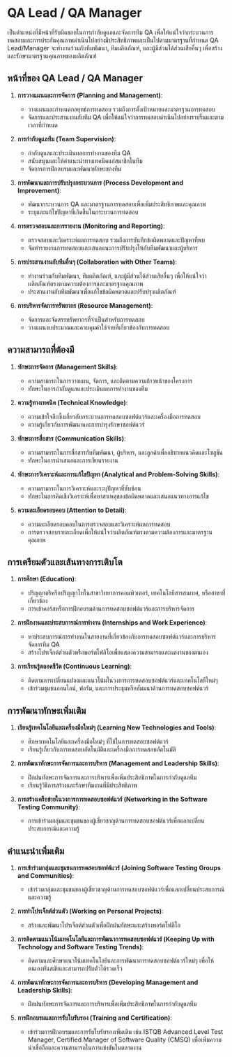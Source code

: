 # QA Lead / QA Manager
เป็นตำแหน่งที่มีหน้าที่รับผิดชอบในการกำกับดูแลและจัดการทีม QA เพื่อให้แน่ใจว่ากระบวนการทดสอบและการประกันคุณภาพดำเนินไปอย่างมีประสิทธิภาพและเป็นไปตามมาตรฐานที่กำหนด QA Lead/Manager จะทำงานร่วมกับทีมพัฒนา, ทีมผลิตภัณฑ์, และผู้มีส่วนได้ส่วนเสียอื่นๆ เพื่อสร้างและรักษามาตรฐานคุณภาพของผลิตภัณฑ์

## หน้าที่ของ QA Lead / QA Manager

1. **การวางแผนและการจัดการ (Planning and Management)**:
    - วางแผนและกำหนดกลยุทธ์การทดสอบ รวมถึงการตั้งเป้าหมายและมาตรฐานการทดสอบ
    - จัดการและประสานงานกับทีม QA เพื่อให้แน่ใจว่าการทดสอบดำเนินไปอย่างราบรื่นและตามเวลาที่กำหนด

2. **การกำกับดูแลทีม (Team Supervision)**:
    - กำกับดูแลและประเมินผลการทำงานของทีม QA
    - สนับสนุนและให้คำแนะนำทางเทคนิคแก่สมาชิกในทีม
    - จัดการการฝึกอบรมและพัฒนาทักษะของทีม

3. **การพัฒนาและการปรับปรุงกระบวนการ (Process Development and Improvement)**:
    - พัฒนากระบวนการ QA และมาตรฐานการทดสอบเพื่อเพิ่มประสิทธิภาพและคุณภาพ
    - ระบุและแก้ไขปัญหาที่เกิดขึ้นในกระบวนการทดสอบ

4. **การตรวจสอบและการรายงาน (Monitoring and Reporting)**:
    - ตรวจสอบและวิเคราะห์ผลการทดสอบ รวมถึงการบันทึกข้อผิดพลาดและปัญหาที่พบ
    - จัดทำรายงานการทดสอบและเสนอแนะการปรับปรุงให้กับทีมพัฒนาและผู้บริหาร

5. **การประสานงานกับทีมอื่นๆ (Collaboration with Other Teams)**:
    - ทำงานร่วมกับทีมพัฒนา, ทีมผลิตภัณฑ์, และผู้มีส่วนได้ส่วนเสียอื่นๆ เพื่อให้แน่ใจว่าผลิตภัณฑ์ตรงตามความต้องการและมาตรฐานคุณภาพ
    - ประสานงานกับทีมพัฒนาเพื่อแก้ไขข้อผิดพลาดและปรับปรุงผลิตภัณฑ์

6. **การบริหารจัดการทรัพยากร (Resource Management)**:
    - จัดการและจัดสรรทรัพยากรที่จำเป็นสำหรับการทดสอบ
    - วางแผนงบประมาณและควบคุมค่าใช้จ่ายที่เกี่ยวข้องกับการทดสอบ

## ความสามารถที่ต้องมี

1. **ทักษะการจัดการ (Management Skills)**:
    - ความสามารถในการวางแผน, จัดการ, และติดตามความก้าวหน้าของโครงการ
    - ทักษะในการกำกับดูแลและประเมินผลการทำงานของทีม

2. **ความรู้ทางเทคนิค (Technical Knowledge)**:
    - ความเข้าใจลึกซึ้งเกี่ยวกับกระบวนการทดสอบซอฟต์แวร์และเครื่องมือการทดสอบ
    - ความรู้เกี่ยวกับการพัฒนาและการบำรุงรักษาซอฟต์แวร์

3. **ทักษะการสื่อสาร (Communication Skills)**:
    - ความสามารถในการสื่อสารกับทีมพัฒนา, ผู้บริหาร, และลูกค้าเพื่ออธิบายแนวคิดและโซลูชัน
    - ทักษะในการนำเสนอและการเขียนรายงาน

4. **ทักษะการวิเคราะห์และการแก้ไขปัญหา (Analytical and Problem-Solving Skills)**:
    - ความสามารถในการวิเคราะห์และระบุปัญหาที่ซับซ้อน
    - ทักษะในการคิดเชิงวิเคราะห์เพื่อหาสาเหตุของข้อผิดพลาดและเสนอแนวทางการแก้ไข

5. **ความละเอียดรอบคอบ (Attention to Detail)**:
    - ความละเอียดรอบคอบในการตรวจสอบและวิเคราะห์ผลการทดสอบ
    - การตรวจสอบรายละเอียดเพื่อให้แน่ใจว่าผลิตภัณฑ์ตรงตามความต้องการและมาตรฐานคุณภาพ

## การเตรียมตัวและเส้นทางการเติบโต

1. **การศึกษา (Education)**:
    - ปริญญาตรีหรือปริญญาโทในสาขาวิทยาการคอมพิวเตอร์, เทคโนโลยีสารสนเทศ, หรือสาขาที่เกี่ยวข้อง
    - การเข้าคอร์สหรือการฝึกอบรมด้านการทดสอบซอฟต์แวร์และการบริหารจัดการ

2. **การฝึกงานและประสบการณ์การทำงาน (Internships and Work Experience)**:
    - หาประสบการณ์การทำงานในสายงานที่เกี่ยวข้องกับการทดสอบซอฟต์แวร์และการบริหารจัดการทีม QA
    - สร้างโปรเจ็กต์ส่วนตัวหรือพอร์ตโฟลิโอเพื่อแสดงความสามารถและผลงานของตนเอง

3. **การเรียนรู้ตลอดชีวิต (Continuous Learning)**:
    - ติดตามการเปลี่ยนแปลงและแนวโน้มในวงการการทดสอบซอฟต์แวร์และเทคโนโลยีใหม่ๆ
    - เข้าร่วมชุมชนออนไลน์, ฟอรัม, และการประชุมหรือสัมมนาด้านการทดสอบซอฟต์แวร์

## การพัฒนาทักษะเพิ่มเติม

1. **เรียนรู้เทคโนโลยีและเครื่องมือใหม่ๆ (Learning New Technologies and Tools)**:
    - ศึกษาเทคโนโลยีและเครื่องมือใหม่ๆ ที่ใช้ในการทดสอบซอฟต์แวร์
    - เรียนรู้เกี่ยวกับการทดสอบอัตโนมัติและเครื่องมือการทดสอบอัตโนมัติ

2. **การพัฒนาทักษะการจัดการและการบริหาร (Management and Leadership Skills)**:
    - ฝึกฝนทักษะการจัดการและการบริหารเพื่อเพิ่มประสิทธิภาพในการกำกับดูแลทีม
    - เรียนรู้วิธีการสร้างและรักษาทีมงานที่มีประสิทธิภาพ

3. **การสร้างเครือข่ายในวงการการทดสอบซอฟต์แวร์ (Networking in the Software Testing Community)**:
    - การเข้าร่วมกลุ่มและชุมชนของผู้เชี่ยวชาญด้านการทดสอบซอฟต์แวร์เพื่อแลกเปลี่ยนประสบการณ์และความรู้

## คำแนะนำเพิ่มเติม

1. **การเข้าร่วมกลุ่มและชุมชนการทดสอบซอฟต์แวร์ (Joining Software Testing Groups and Communities)**:
    - เข้าร่วมกลุ่มและชุมชนของผู้เชี่ยวชาญด้านการทดสอบซอฟต์แวร์เพื่อแลกเปลี่ยนประสบการณ์และความรู้

2. **การทำโปรเจ็กต์ส่วนตัว (Working on Personal Projects)**:
    - สร้างและพัฒนาโปรเจ็กต์ส่วนตัวเพื่อฝึกฝนทักษะและสร้างพอร์ตโฟลิโอ

3. **การติดตามแนวโน้มเทคโนโลยีและการพัฒนาการทดสอบซอฟต์แวร์ (Keeping Up with Technology and Software Testing Trends)**:
    - ติดตามและศึกษาแนวโน้มเทคโนโลยีและการพัฒนาการทดสอบซอฟต์แวร์ใหม่ๆ เพื่อให้ตนเองทันสมัยและสามารถปรับตัวได้รวดเร็ว

4. **การพัฒนาทักษะการจัดการและการบริหาร (Developing Management and Leadership Skills)**:
    - ฝึกฝนทักษะการจัดการและการบริหารเพื่อเพิ่มประสิทธิภาพในการกำกับดูแลทีม

5. **การฝึกอบรมและการรับใบรับรอง (Training and Certification)**:
    - เข้าร่วมการฝึกอบรมและการรับใบรับรองเพิ่มเติม เช่น ISTQB Advanced Level Test Manager, Certified Manager of Software Quality (CMSQ) เพื่อเพิ่มความน่าเชื่อถือและความสามารถในการแข่งขันในตลาดงาน